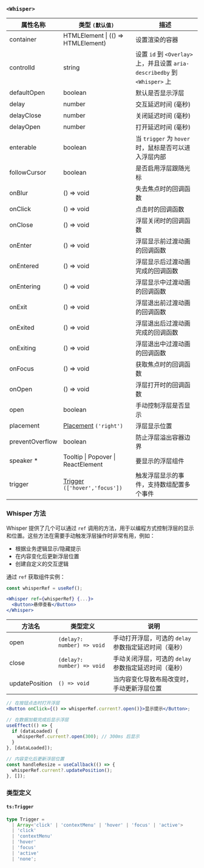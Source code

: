 ### `<Whisper>`

| 属性名称        | 类型 `(默认值)`                                        | 描述                                                                       |
| --------------- | ------------------------------------------------------ | -------------------------------------------------------------------------- |
| container       | HTMLElement \| (() => HTMLElement)                     | 设置渲染的容器                                                             |
| controlId       | string                                                 | 设置 `id` 到 `<Overlay>` 上，并且设置 `aria-describedby` 到 `<Whisper>` 上 |
| defaultOpen     | boolean                                                | 默认是否显示浮层                                                           |
| delay           | number                                                 | 交互延迟时间 (毫秒)                                                        |
| delayClose      | number                                                 | 关闭延迟时间 (毫秒)                                                        |
| delayOpen       | number                                                 | 打开延迟时间 (毫秒)                                                        |
| enterable       | boolean                                                | 当 `trigger` 为 `hover` 时，鼠标是否可以进入浮层内部                       |
| followCursor    | boolean                                                | 是否启用浮层跟随光标                                                       |
| onBlur          | () => void                                             | 失去焦点时的回调函数                                                       |
| onClick         | () => void                                             | 点击时的回调函数                                                           |
| onClose         | () => void                                             | 浮层关闭时的回调函数                                                       |
| onEnter         | () => void                                             | 浮层显示前过渡动画的回调函数                                               |
| onEntered       | () => void                                             | 浮层显示后过渡动画完成的回调函数                                           |
| onEntering      | () => void                                             | 浮层显示中过渡动画的回调函数                                               |
| onExit          | () => void                                             | 浮层退出前过渡动画的回调函数                                               |
| onExited        | () => void                                             | 浮层退出后过渡动画完成的回调函数                                           |
| onExiting       | () => void                                             | 浮层退出中过渡动画的回调函数                                               |
| onFocus         | () => void                                             | 获取焦点时的回调函数                                                       |
| onOpen          | () => void                                             | 浮层打开时的回调函数                                                       |
| open            | boolean                                                | 手动控制浮层是否显示                                                       |
| placement       | [Placement](#code-ts-placement-code) `('right')`       | 浮层显示位置                                                               |
| preventOverflow | boolean                                                | 防止浮层溢出容器边界                                                       |
| speaker \*      | Tooltip \| Popover \| ReactElement                     | 要显示的浮层组件                                                           |
| trigger         | [Trigger](#code-ts-trigger-code) `(['hover','focus'])` | 触发浮层显示的事件，支持数组配置多个事件                                   |

### Whisper 方法

Whisper 提供了几个可以通过 `ref` 调用的方法，用于以编程方式控制浮层的显示和位置。这些方法在需要手动触发浮层操作时非常有用，例如：

- 根据业务逻辑显示/隐藏提示
- 在内容变化后更新浮层位置
- 创建自定义的交互逻辑

通过 `ref` 获取组件实例：

```jsx
const whisperRef = useRef();

<Whisper ref={whisperRef} {...}>
  <Button>悬停查看</Button>
</Whisper>
```

| 方法名         | 类型定义                   | 说明                                                  |
| -------------- | -------------------------- | ----------------------------------------------------- |
| open           | `(delay?: number) => void` | 手动打开浮层，可选的 `delay` 参数指定延迟时间（毫秒） |
| close          | `(delay?: number) => void` | 手动关闭浮层，可选的 `delay` 参数指定延迟时间（毫秒） |
| updatePosition | `() => void`               | 当内容变化导致布局改变时，手动更新浮层位置            |

```jsx
// 在按钮点击时打开浮层
<Button onClick={() => whisperRef.current?.open()}>显示提示</Button>;

// 在数据加载完成后显示浮层
useEffect(() => {
  if (dataLoaded) {
    whisperRef.current?.open(300); // 300ms 后显示
  }
}, [dataLoaded]);

// 内容变化后更新浮层位置
const handleResize = useCallback(() => {
  whisperRef.current?.updatePosition();
}, []);
```

### 类型定义

#### `ts:Trigger`

```ts
type Trigger =
  | Array<'click' | 'contextMenu' | 'hover' | 'focus' | 'active'>
  | 'click'
  | 'contextMenu'
  | 'hover'
  | 'focus'
  | 'active'
  | 'none';
```
